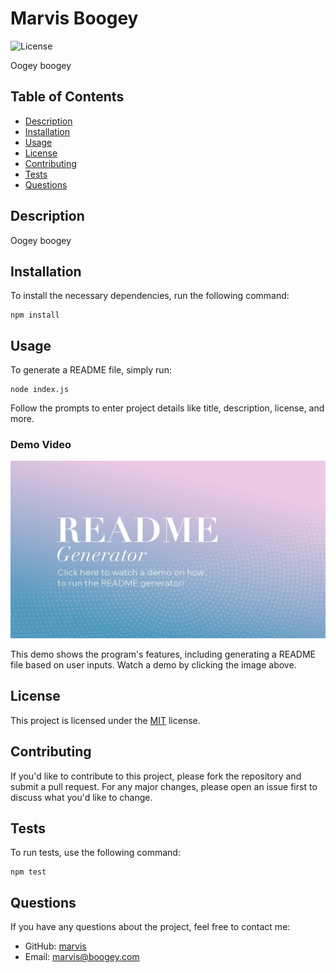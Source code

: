 # Marvis Boogey

![License](https://img.shields.io/badge/License-MIT-blue.svg)

Oogey boogey

## Table of Contents
- [Description](#description)
- [Installation](#installation)
- [Usage](#usage)
- [License](#license)
- [Contributing](#contributing)
- [Tests](#tests)
- [Questions](#questions)

## Description
Oogey boogey

## Installation
To install the necessary dependencies, run the following command:

```
npm install
```

## Usage
To generate a README file, simply run:

```
node index.js
```

Follow the prompts to enter project details like title, description, license, and more.

### Demo Video
[![Watch the demo video](./assets/images/readme-generator-image.jpg)](https://drive.google.com/file/d/1aZ3uWixowVTMcmZ4DEwIenBj5TVxAAKh/view?usp=sharing)

This demo shows the program's features, including generating a README file based on user inputs. Watch a demo by clicking the image above.


## License
This project is licensed under the [MIT](https://opensource.org/licenses/MIT) license.

## Contributing
If you'd like to contribute to this project, please fork the repository and submit a pull request. For any major changes, please open an issue first to discuss what you'd like to change.

## Tests
To run tests, use the following command:

```
npm test
```

## Questions
If you have any questions about the project, feel free to contact me:

- GitHub: [marvis](https://github.com/marvis)
- Email: marvis@boogey.com
